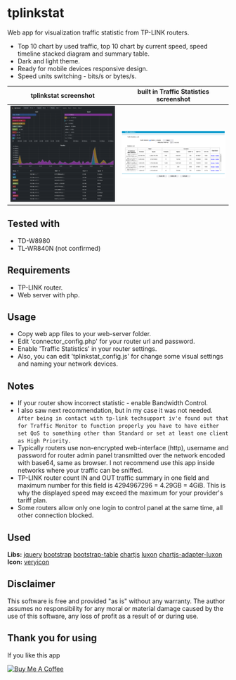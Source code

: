 # tplinkstat
Web app for visualization traffic statistic from TP-LINK routers.
- Top 10 chart by used traffic, top 10 chart by current speed, speed timeline stacked diagram and summary table.
- Dark and light theme.
- Ready for mobile devices responsive design.
- Speed units switching - bits/s or bytes/s.

| tplinkstat screenshot                      | built in Traffic Statistics screenshot             |
| ------------------------------------------ | -------------------------------------------------- |
| ![](screenshots/tplinkstat_screenshot.png) | ![](screenshots/traffic_statistics_screenshot.png) |

## Tested with
- TD-W8980
- TL-WR840N (not confirmed)

## Requirements
- TP-LINK router.
- Web server with php.

## Usage
- Copy web app files to your web-server folder.
- Edit 'connector_config.php' for your router url and password.
- Enable 'Traffic Statistics' in your router settings.
- Also, you can edit 'tplinkstat_config.js' for change some visual settings and naming your network devices.

## Notes
- If your router show incorrect statistic - enable Bandwidth Control.
- I also saw next recommendation, but in my case it was not needed.
	`After being in contact with tp-link techsupport iv'e found out that for Traffic Monitor to function properly you have to have either set QoS to something other than Standard or set at least one client as High Priority.`
- Typically routers use non-encrypted web-interface (http), username and password for router admin panel transmitted over the network encoded with base64, same as browser. I not recommend use this app inside networks where your traffic can be sniffed.
- TP-LINK router count  IN and OUT traffic summary in one field and maximum number for this field is 4294967296 = 4.29GB = 4GiB. This is why the displayed speed may exceed the maximum for your provider's tariff plan.
- Some routers allow only one login to control panel at the same time, all other connection blocked.

## Used
**Libs:** [jquery](https://jquery.com/) [bootstrap](https://getbootstrap.com/) [bootstrap-table](https://bootstrap-table.com/) [chartjs](https://www.chartjs.org/) [luxon](https://moment.github.io/luxon/) [chartjs-adapter-luxon](https://github.com/chartjs/chartjs-adapter-luxon)
**Icon:** [veryicon](https://www.veryicon.com/)

## Disclaimer
This software is free and provided "as is" without any warranty. The author assumes no responsibility for any moral or material damage caused by the use of this software, any loss of profit as a result of or during use.

## Thank you for using
If you like this app

<a href="https://www.buymeacoffee.com/joddude" target="_blank"><img src="https://cdn.buymeacoffee.com/buttons/v2/default-yellow.png" alt="Buy Me A Coffee" style="height: 60px !important;width: 217px !important;" ></a>
